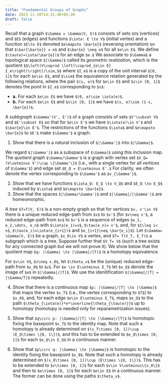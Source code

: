 ```yaml
---
title: "Fundamental Groups of Graphs"
date: 2023-11-20T14:31:40+05:30
draft: false
---
```


Recall that a graph `$\Gamma = \Gamma(V, E)$` consists of sets `$V$` (vertices) and `$E$` (edges) and functions `$\iota: E \to V$` (initial vertex) and a function `$E\to E$` denoted `$e\mapsto \bar{e}$` (reversing orientation) so that `$\bar{\bar{e}} = e$` and `$\bar{e} \neq e$` for all `$e\in E$`. We define `$\tau(e)=\iota(\bar{e})$` for an edge `$e.$` We associate to `$\Gamma$` a topological space `$|\Gamma|$` called its _geometric realization_, which is the quotient 
`$$\left(V\coprod \left(\coprod_{e\in E} I_e\right)\right)/\sim,$$` 
where `$I_e$` is a copy of the unit interval `$[0, 1]$` for each `$e\in E$`, and `$\sim$` the equivalence relation generated by the following relations, where the pair `$(s, e)$` for `$e\in E$` and `$s\in [0, 1]$` denotes the point in `$I_e$` corresponding to `$s$`:
* __a.__ For each `$e\in E$` we have `$(0, e)\sim \iota(e)$`.
* __b.__ For each `$e\in E$` and `$s\in [0, 1]$` we have `$(s, e)\sim (1-s, \bar{e})$`.

A _subbgraph_ `$\Gamma'(V', E')$` of a graph consists of sets `$V'\subset V$` and `$E'\subset E$` so that for `$e\in E'$` we have `$\iota(e)\in V'$` and `$\bar{e}\in E'$`. The restrictions of the functions `$\iota$` and `$e\mapsto \bar{e}$` to `$E'$` make `$\Gamma'$` a graph. 

1. Show that there is a natural inclusion of `$|\Gamma'|$` into `$|\Gamma|$`.

We regard `$|\Gamma'|$` as a subspace of `$\Gamma|$` using this inclusion map. The _quotient graph_ `$\Gamma/\Gamma'$` is a graph with vertex set `$V_Q=(V\setminus V')\cup \{\Gamma'\}$` (i.e., with a single vertex for all vertices of `$\Gamma'$`) and edge set `$E_Q = E\setminus E'.$` For clarity, we often denote the vertex corresponding to `$\Gamma'$` as `$v_{\Gamma'}$`.

2. Show that we have functions `$\iota_Q: E_Q \to V_Q$` and `$E_Q \to E_Q$` induced by `$\iota$` and `$e\mapsto \bar{e}$`.
3. Show that the spaces `$|\Gamma/\Gamma'|$` and `$|\Gamma|/|\Gamma'|$` are homeomorphic.


A _tree_ `$T=T(V, E)$` is a non-empty graph so that for vertices `$v, v'\in V$` there is a unique reduced edge-path from `$v$` to `$v'$` (for `$v\neq v'$`, a reduced edge-path from `$v$` to `$v'$` is a sequence of edges `$e_1, e_2,\dots, e_n$` with `$\iota(e_1)=v$`, `$\tau(e_n)= v'$`, and, for `$1\leq i< n$`, `$\tau(e_i)=\iota(e_{i+1})$` and `$e_{i+1}\neq \bar{e_i}$`). Let `$\Gamma= \Gamma(V, E)$` be a graph, `$x_0\in V$` a vertex, and `$T= T(V_T, E_T)$` a subgraph which is a tree. Suppose further that `$V_T= V$` (such a tree exists for any connected graph but we will not prove it). We show below that the quotient map `$q: |\Gamma| \to |\Gamma|/|T|$` is a homotopy equivalence. 

For `$v\in V$`, `$v\neq x_0$`, let `$\theta_v$` be the (unique) reduced edge-path from `$x_0$` to `$v$`. For `$e \in E\setminus E_T$` let `$e_Q$` denote the image of `$e$` in `$|\Gamma|/|T|$`. We use the idenitification `$|\Gamma|/|T| = |\Gamma/T|$` repeatedly.

4. Show that there is a continuous map `$p: |\Gamma|/|T| \to |\Gamma|$` that maps the vertex `$v_T$` (i.e., the vertex corresponding to `$T$`) to `$x_0$`, and, for each edge `$e\in E\setminus E_T$`, maps `$e_Q$` to the path `$\theta_{\iota(e)}*e*\overline{\theta_{\tau(e)}}$` up to homotopy (homotopy is needed only for reparametrization issues).

5. Show that `$q\circ p: |\Gamma|/|T| \to |\Gamma|/|T|$` is homotopic fixing the basepoint `$v_T$` to the identity map. Note that such a homotopy is already determined on `$(v_T\times [0, 1])\cup (E_Q\times \{0, 1\})$`, and this has to be extended to `$e_Q\times [0, 1]$` for each `$e_Q\in E_Q$` in a continuous manner.

6. Show that `$p\circ q: |\Gamma| \to |\Gamma|$` is homotopic to the identity fixing the basepoint `$x_0$`. Note that such a homotopy is already determined on `$(x_0\times [0, 1])\cup (E\times \{0, 1\})$`. This has to be extended to `$v\times [0, 1]$` for each `$v\in V\setminus\{x_0\}$` and then to `$e\times [0, 1]$` for each `$e\in E$` in a continuous manner. The former can be done using the paths `$\theta_v$`.